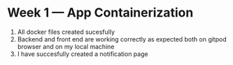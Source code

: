 # Week 1 — App Containerization

1. All docker files created sucesfully 
2. Backend and front end are working correctly as expected both on gitpod browser and on my local machine
3. I have succesfully created a notification page

